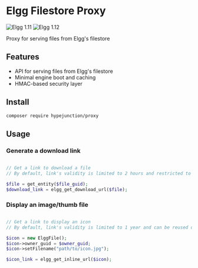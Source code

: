 Elgg Filestore Proxy
====================
![Elgg 1.11](https://img.shields.io/badge/Elgg-1.11.x-orange.svg?style=flat-square)
![Elgg 1.12](https://img.shields.io/badge/Elgg-1.12.x-orange.svg?style=flat-square)

Proxy for serving files from Elgg's filestore

## Features

 * API for serving files from Elgg's filestore
 * Minimal engine boot and caching
 * HMAC-based security layer


## Install

```sh
composer require hypejunction/proxy
```

## Usage


### Generate a download link

```php

// Get a link to download a file
// By default, link's validity is limited to 2 hours and restricted to current user session

$file = get_entity($file_guid);
$download_link = elgg_get_download_url($file);
```

### Display an image/thumb file

```php

// Get a link to display an icon
// By default, link's validity is limited to 1 year and can be reused outside of the current user session

$icon = new ElggFile();
$icon->owner_guid = $owner_guid;
$icon->setFilename("path/to/icon.jpg");

$icon_link = elgg_get_inline_url($icon);
```


